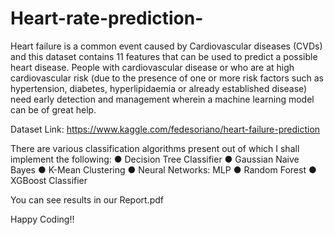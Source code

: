 # Heart-rate-prediction-
Heart failure is a common event caused by Cardiovascular diseases (CVDs) and this
dataset contains 11 features that can be used to predict a possible heart disease. People
with cardiovascular disease or who are at high cardiovascular risk (due to the presence of
one or more risk factors such as hypertension, diabetes, hyperlipidaemia or already
established disease) need early detection and management wherein a machine learning
model can be of great help.


Dataset Link: https://www.kaggle.com/fedesoriano/heart-failure-prediction


There are various classification algorithms present out of which I shall implement the following:
● Decision Tree Classifier
● Gaussian Naive Bayes
● K-Mean Clustering
● Neural Networks: MLP
● Random Forest
● XGBoost Classifier

You can see results in our Report.pdf

Happy Coding!!
